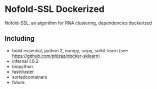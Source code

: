 # Nofold-SSL Dockerized

Nofold-SSL, an algorithm for RNA clustering, dependencies dockerized

## Including
- build essential, python 2, numpy, scipy, scikit-learn (see https://github.com/phizaz/docker-sklearn)
- infernal 1.0.2
- biopython
- fastcluster
- sortedcontainers
- future 
